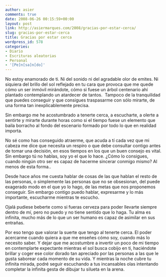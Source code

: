 ```yaml
---
author: asier
comments: true
date: 2008-06-26 00:15:59+00:00
layout: post
link: http://asiermarques.com/2008/gracias-por-estar-cerca/
slug: gracias-por-estar-cerca
title: Gracias por estar cerca
wordpress_id: 578
categories:
- Diario
- Escrituras aleatorias
- Personal
- '[Pe]n[sa]n[do]'
---
```


No estoy enamorado de ti. Ni del sonido ni del agradable olor de emites. Ni siquiera del brillo del sol reflejado en tu cara que provoca que me quede cómo un ser inmóvil mirándote, cómo si fuese un árbol centenario ahí plantado contemplando un atardecer de tantos.  Tampoco de la tranquilidad que puedes conseguir y que consigues traspasarme con sólo mirarte, de una forma tan inexplicablemente precisa.

Sin embargo me he acostumbrado a tenerte cerca, a escucharte, a olerte a sentirte y mirarte durante horas como si el tiempo fuese un elemento que baila borracho al fondo del escenario formado por todo lo que en realidad importa.

No sé como has conseguido atraerme, que acuda a tí cada vez que mi cabeza me dice que necesita un respiro o que debe consultar contigo antes de tomar una decisión, en esos tiempos en los que un buen consejo es vital. Sin embargo tú no hablas, soy yo el que lo hace. ¿Cómo lo consigues, cuando ningún otro ser es capaz de hacerme sincerar conmigo mismo? Al menos de esta forma..

Desde hace años me cuesta hablar de cosas de las que hablan el resto de las personas, o simplemente las personas que no se obsesionan, del puede exagerado modo en el que yo lo hago, de las metas que nos proponemos conseguir. Sin embargo contigo puedo hablar, expresarme y lo más importante, escucharme mientras te escucho.

Ojalá pudiese beberte como si fueras cerveza para poder llevarte siempre dentro de mí, pero no puedo y no tiene sentido que lo haga. Tu alma es infinita, mucho más de lo que un ser humano es capaz de asimilar en sus entrañas.

Por eso tengo que valorar la suerte que tengo al tenerte cerca. El poder acercarme cuando quiera a que me enseñes cómo soy, cuando más lo necesito saber. Y dejar que me acostumbre a invertir un poco de mi tiempo en contemplarte expectante mientras el sol busca cobijo en ti, haciéndote brillar y coger ese color dorado tan apreciado por las personas a las que le gusta saborear cada momento de su vida. Y mientras la noche cubre tu infinita mirada, podré seguir escuchando a tus incansables olas intentando completar la infinita gesta de dibujar tu silueta en la arena.
